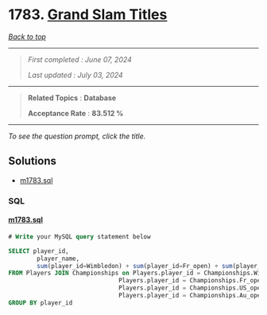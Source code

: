 # 1783. [Grand Slam Titles](<https://leetcode.com/problems/grand-slam-titles>)

*[Back to top](<../README.md>)*

------

> *First completed : June 07, 2024*
>
> *Last updated : July 03, 2024*


------

> **Related Topics** : **Database**
>
> **Acceptance Rate** : **83.512 %**


------

*To see the question prompt, click the title.*

## Solutions

- [m1783.sql](<../my-submissions/m1783.sql>)
### SQL
#### [m1783.sql](<../my-submissions/m1783.sql>)
```SQL
# Write your MySQL query statement below

SELECT player_id, 
        player_name, 
        sum(player_id=Wimbledon) + sum(player_id=Fr_open) + sum(player_id=US_open) + sum(player_id=Au_open) as 'grand_slams_count'
FROM Players JOIN Championships on Players.player_id = Championships.Wimbledon or 
                               Players.player_id = Championships.Fr_open or 
                               Players.player_id = Championships.US_open or 
                               Players.player_id = Championships.Au_open
GROUP BY player_id
```

